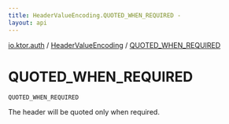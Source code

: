 ```yaml
---
title: HeaderValueEncoding.QUOTED_WHEN_REQUIRED - 
layout: api
---
```


<div class='api-docs-breadcrumbs'><a href="../index.html">io.ktor.auth</a> / <a href="index.html">HeaderValueEncoding</a> / <a href="./-q-u-o-t-e-d_-w-h-e-n_-r-e-q-u-i-r-e-d.html">QUOTED_WHEN_REQUIRED</a></div>

# QUOTED_WHEN_REQUIRED

<div class="signature"><code><span class="identifier">QUOTED_WHEN_REQUIRED</span></code></div>

The header will be quoted only when required.

